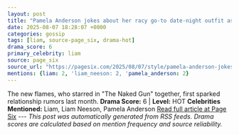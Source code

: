 ```yaml
---
layout: post
title: "Pamela Anderson jokes about her racy go-to date-night outfit as Liam Neeson romance heat up"
date: 2025-08-07 18:28:07 +0000
categories: gossip
tags: [liam, source-page_six, drama-hot]
drama_score: 6
primary_celebrity: liam
source: page_six
source_url: "https://pagesix.com/2025/08/07/style/pamela-anderson-jokes-about-her-racy-go-to-date-night-outfit-amid-liam-neeson-romance/"
mentions: {liam: 2, 'liam_neeson: 2, 'pamela_anderson: 2}
---
```


The new flames, who starred in "The Naked Gun" together, first sparked relationship rumors last month. **Drama Score:** 6 | **Level:** HOT **Celebrities Mentioned:** Liam, Liam Neeson, Pamela Anderson [Read full article at Page Six](https://pagesix.com/2025/08/07/style/pamela-anderson-jokes-about-her-racy-go-to-date-night-outfit-amid-liam-neeson-romance/) --- *This post was automatically generated from RSS feeds. Drama scores are calculated based on mention frequency and source reliability.*